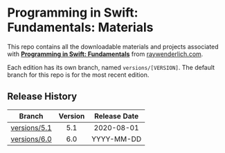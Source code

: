 # Programming in Swift: Fundamentals: Materials

This repo contains all the downloadable materials and projects associated with **[Programming in Swift: Fundamentals](https://www.raywenderlich.com/library)** from [raywenderlich.com](https://www.raywenderlich.com).

Each edition has its own branch, named `versions/[VERSION]`. The default branch for this repo is for the most recent edition.

## Release History

| Branch                                                                            | Version | Release Date |
| --------------------------------------------------------------------------------- |:-------:|:------------:|
| [versions/5.1](https://github.com/raywenderlich/video-ps1-materials/tree/versions/5.1) | 5.1     | 2020-08-01   |
| [versions/6.0](https://github.com/raywenderlich/video-ps1-materials/tree/versions/6.0) | 6.0     | YYYY-MM-DD   |